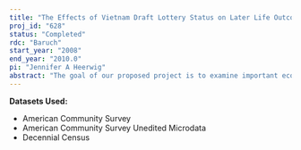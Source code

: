 ```yaml
---
title: "The Effects of Vietnam Draft Lottery Status on Later Life Outcomes"
proj_id: "628"
status: "Completed"
rdc: "Baruch"
start_year: "2008"
end_year: "2010.0"
pi: "Jennifer A Heerwig"
abstract: "The goal of our proposed project is to examine important economic, family, health, and residential outcomes in the Vietnam-era service cohort through an instrumental variable estimation. By using this statistical technique, we hope to provide the Census Bureau with estimates of the eﬀect of military service on the veteran population purged of selection bias. These estimates will demonstrate how Vietnam-era males, chosen randomly through the draft lottery, compare with the nonservice population on variables such as income, wealth accumulation, marital stability, and residential mobility. The analysis will provide important information about the later life characteristics of the male Vietnam-era population while highlighting the needs of aging Vietnam veterans."
---
```


**Datasets Used:**

  - American Community Survey 
  - American Community Survey Unedited Microdata 
  - Decennial Census 

